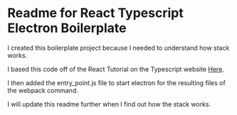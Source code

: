 Readme for  React Typescript Electron Boilerplate
====

I created this boilerplate project because I needed to understand how stack works.

I based this code off of the React Tutorial on the Typescript website [Here](https://www.typescriptlang.org/docs/handbook/react-&-webpack.html).  

I then added the entry_point.js file to start electron for the resulting files of the webpack command.

I will update this readme further when I find out how the stack works.